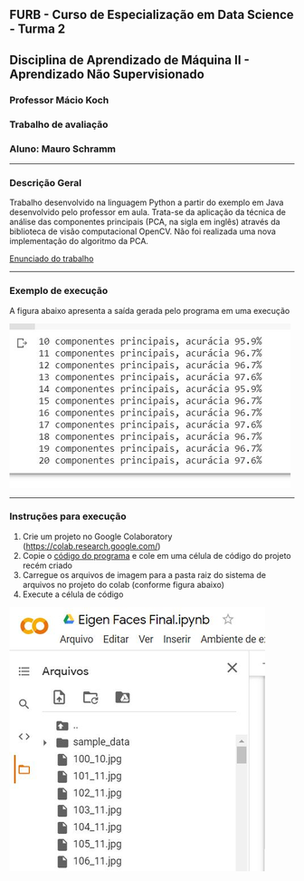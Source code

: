 ## FURB - Curso de Especialização em Data Science  - Turma 2
## Disciplina de Aprendizado de Máquina II - Aprendizado Não Supervisionado
### Professor Mácio Koch
### Trabalho de avaliação 
### Aluno: Mauro Schramm
-------------------

### Descrição Geral

Trabalho desenvolvido na linguagem Python a partir do exemplo em Java desenvolvido pelo professor em aula. Trata-se da aplicação da técnica de análise das componentes principais (PCA, na sigla em inglês) através da biblioteca de visão computacional OpenCV. Não foi realizada uma nova implementação do algoritmo da PCA. 

[Enunciado do trabalho](./aux/enunciado.pdf)

--------------

### Exemplo de execução
A figura abaixo apresenta a saída gerada pelo programa em uma execução
 
![ops](./aux/saida_eigen.JPG)

-----------------

### Instruções para execução

1. Crie um projeto no Google Colaboratory (https://colab.research.google.com/)
2. Copie o [código do programa](./Eigen_Faces_Final.ipynb) e cole em uma célula de código do projeto recém criado
3. Carregue os arquivos de imagem para a pasta raiz do sistema de arquivos no projeto do colab (conforme figura abaixo)
4. Execute a célula de código

![ops](./aux/arquivos_eigen.JPG)
